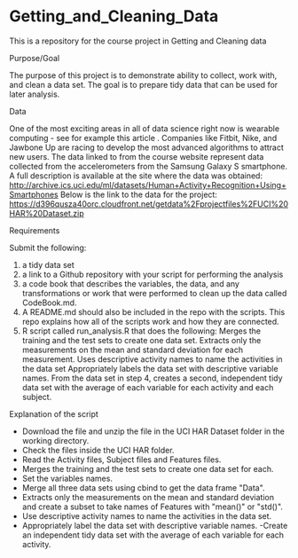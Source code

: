 # Getting_and_Cleaning_Data
This is a repository for the course project in Getting and Cleaning data

Purpose/Goal

The purpose of this project is to demonstrate ability to collect, work with, and clean a data set. The goal is to prepare tidy data that can be used for later analysis.  

Data

One of the most exciting areas in all of data science right now is wearable computing - see for example this article . Companies like Fitbit, Nike, and Jawbone Up are racing to develop the most advanced algorithms to attract new users. The data linked to from the course website represent data collected from the accelerometers from the Samsung Galaxy S smartphone. A full description is available at the site where the data was obtained:
http://archive.ics.uci.edu/ml/datasets/Human+Activity+Recognition+Using+Smartphones
Below is the link to the data for the project:
https://d396qusza40orc.cloudfront.net/getdata%2Fprojectfiles%2FUCI%20HAR%20Dataset.zip

Requirements

Submit the following: 
1) a tidy data set 
2) a link to a Github repository with your script for performing the analysis
3) a code book that describes the variables, the data, and any transformations or work that were performed to clean up the data called CodeBook.md. 
4) A README.md should also be included in the repo with the scripts. This repo explains how all of the scripts work and how they are connected. 
5) R script called run_analysis.R that does the following:
  Merges the training and the test sets to create one data set.
  Extracts only the measurements on the mean and standard deviation for each measurement. 
  Uses descriptive activity names to name the activities in the data set
  Appropriately labels the data set with descriptive variable names. 
  From the data set in step 4, creates a second, independent tidy data set with the average of each variable for each   activity and each subject.


Explanation of the script

- Download the file and unzip the file in the UCI HAR Dataset folder in the working directory.
- Check the files inside the UCI HAR folder.
- Read the Activity files, Subject files and Features files.
- Merges the training and the test sets to create one data set for each.
- Set the variables names.
- Merge all three data sets using cbind to get the data frame "Data".
- Extracts only the measurements on the mean and standard deviation and create a subset to take names of Features with   "mean()" or "std()".
- Use descriptive activity names to name the activities in the data set.
- Appropriately label the data set with descriptive variable names.
-Create an independent tidy data set with the average of each variable for each activity.









